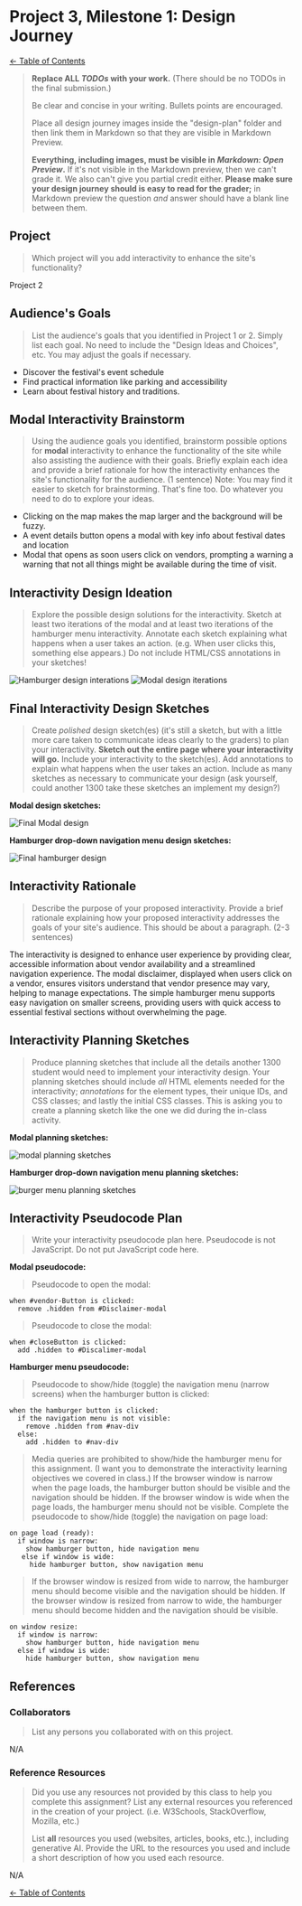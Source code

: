 # Project 3, Milestone 1: Design Journey

[← Table of Contents](design-journey.md)


> **Replace ALL _TODOs_ with your work.** (There should be no TODOs in the final submission.)
>
> Be clear and concise in your writing. Bullets points are encouraged.
>
> Place all design journey images inside the "design-plan" folder and then link them in Markdown so that they are visible in Markdown Preview.
>
> **Everything, including images, must be visible in _Markdown: Open Preview_.** If it's not visible in the Markdown preview, then we can't grade it. We also can't give you partial credit either. **Please make sure your design journey should is easy to read for the grader;** in Markdown preview the question _and_ answer should have a blank line between them.


## Project
> Which project will you add interactivity to enhance the site's functionality?

Project 2


## Audience's Goals
> List the audience's goals that you identified in Project 1 or 2.
> Simply list each goal. No need to include the "Design Ideas and Choices", etc.
> You may adjust the goals if necessary.

- Discover the festival's event schedule
- Find practical information like parking and accessibility
- Learn about festival history and traditions.


## Modal Interactivity Brainstorm
> Using the audience goals you identified, brainstorm possible options for **modal** interactivity to enhance the functionality of the site while also assisting the audience with their goals.
> Briefly explain each idea and provide a brief rationale for how the interactivity enhances the site's functionality for the audience. (1 sentence)
> Note: You may find it easier to sketch for brainstorming. That's fine too. Do whatever you need to do to explore your ideas.

- Clicking on the map makes the map larger and the background will be fuzzy.
- A event details button opens a modal with key info about festival dates and location
- Modal that opens as soon users click on vendors, prompting a warning a warning that not all things might be available during the time of visit.


## Interactivity Design Ideation
> Explore the possible design solutions for the interactivity.
> Sketch at least two iterations of the modal and at least two iterations of the hamburger menu interactivity.
> Annotate each sketch explaining what happens when a user takes an action. (e.g. When user clicks this, something else appears.)
> Do not include HTML/CSS annotations in your sketches!

![Hamburger design interations](hamburger-menu-iterations.jpg)
![Modal design iterations](modal-iterations.jpg)

## Final Interactivity Design Sketches
> Create _polished_ design sketch(es) (it's still a sketch, but with a little more care taken to communicate ideas clearly to the graders) to plan your interactivity.
> **Sketch out the entire page where your interactivity will go.**
> Include your interactivity to the sketch(es).
> Add annotations to explain what happens when the user takes an action.
> Include as many sketches as necessary to communicate your design (ask yourself, could another 1300 take these sketches an implement my design?)

**Modal design sketches:**

![Final Modal design](final-modal-design.jpg)

**Hamburger drop-down navigation menu design sketches:**

![Final hamburger design](final-hamburger-design.jpg)


## Interactivity Rationale
> Describe the purpose of your proposed interactivity.
> Provide a brief rationale explaining how your proposed interactivity addresses the goals of your site's audience.
> This should be about a paragraph. (2-3 sentences)

The interactivity is designed to enhance user experience by providing clear, accessible information about vendor availability and a streamlined navigation experience. The modal disclaimer, displayed when users click on a vendor, ensures visitors understand that vendor presence may vary, helping to manage expectations. The simple hamburger menu supports easy navigation on smaller screens, providing users with quick access to essential festival sections without overwhelming the page.


## Interactivity Planning Sketches
> Produce planning sketches that include all the details another 1300 student would need to implement your interactivity design.
> Your planning sketches should include _all_ HTML elements needed for the interactivity; _annotations_ for the element types, their unique IDs, and CSS classes; and lastly the initial CSS classes.
> This is asking you to create a planning sketch like the one we did during the in-class activity.

**Modal planning sketches:**

![modal planning sketches](modal-planning-sketches.png)

**Hamburger drop-down navigation menu planning sketches:**

![burger menu planning sketches](hamburger-planning-sketches.png)


## Interactivity Pseudocode Plan
> Write your interactivity pseudocode plan here.
> Pseudocode is not JavaScript. Do not put JavaScript code here.

**Modal pseudocode:**

> Pseudocode to open the modal:

```
when #vendor-Button is clicked:
  remove .hidden from #Disclaimer-modal
```

> Pseudocode to close the modal:

```
when #closeButton is clicked:
  add .hidden to #Discalimer-modal
```

**Hamburger menu pseudocode:**

> Pseudocode to show/hide (toggle) the navigation menu (narrow screens) when the hamburger button is clicked:

```
when the hamburger button is clicked:
  if the navigation menu is not visible:
    remove .hidden from #nav-div
  else:
    add .hidden to #nav-div
```

> Media queries are prohibited to show/hide the hamburger menu for this assignment.
> (I want you to demonstrate the interactivity learning objectives we covered in class.)
> If the browser window is narrow when the page loads, the hamburger button should be visible and the navigation should be hidden.
> If the browser window is wide when the page loads, the hamburger menu should not be visible.
> Complete the pseudocode to show/hide (toggle) the navigation on page load:

```
on page load (ready):
  if window is narrow:
    show hamburger button, hide navigation menu
   else if window is wide:
     hide hamburger button, show navigation menu
```

> If the browser window is resized from wide to narrow, the hamburger menu should become visible and the navigation should be hidden.
> If the browser window is resized from narrow to wide, the hamburger menu should become hidden and the navigation should be visible.

```
on window resize:
  if window is narrow:
    show hamburger button, hide navigation menu
  else if window is wide:
    hide hamburger button, show navigation menu
```


## References

### Collaborators
> List any persons you collaborated with on this project.

N/A


### Reference Resources
> Did you use any resources not provided by this class to help you complete this assignment?
> List any external resources you referenced in the creation of your project. (i.e. W3Schools, StackOverflow, Mozilla, etc.)
>
> List **all** resources you used (websites, articles, books, etc.), including generative AI.
> Provide the URL to the resources you used and include a short description of how you used each resource.

N/A


[← Table of Contents](design-journey.md)

